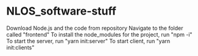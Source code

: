 # NLOS_software-stuff

Download Node.js and the code from repository
Navigate to the folder called "frontend"
To install the node_modules for the project, run "npm -i"
To start the server, run "yarn init:server"
To start client, run "yarn init:clients"

